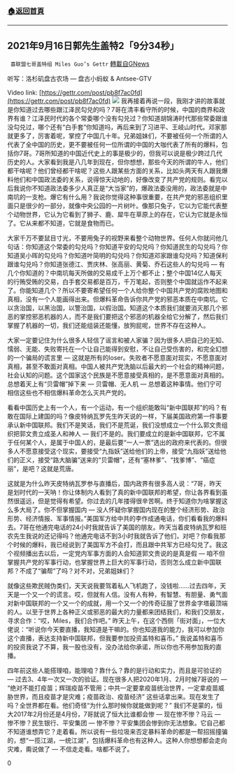 ###  [:house:返回首頁](https://github.com/ourhimalayas/txt)
---


## 2021年9月16日郭先生盖特2「9分34秒」
` 喜联盟七哥盖特组 Miles Guo’s Gettr` [轉載自GNews](https://gnews.org/zh-hans/1537690/)

听写：洛杉矶盘古农场 — 盘古小蚂蚁 & Antsee-GTV

Video link: [https://gettr.com/post/pb8f7ac0fd](https://gettr.com/post/pb8f7ac0fd)
![](https://assets.gnews.org/wp-content/uploads/2021/09/C48AA5B5-83AB-42E4-9AFE-770E74CCF006.png)
我再接着再说一段，我刚才讲的故事就是你知道过去哪些跟江泽民勾兑的吗？7哥在清丰看守所的时候，中国的商界和政界有谁？江泽民时代的各个常委哪个没有勾兑过？你知道胡锦涛时代那些常委跟谁没勾兑过，哪个还有“白手套”你知道吗，再后来到了习进平、王岐山时代。邓家那就更多了，厉害着呢，掌控了中国几十年。兄弟姐妹们，不要被任何一个所谓的人代表了全中国的历史，更不要被任何一位所谓的中国的大咖代表了所有的爆料，包括你7哥。7哥所知道的中国近代史上的事是极少的，但我可以说是极少跨过几代历史的人。大家看到我是八几年到现在，但你想想，那些今天的所谓的牛人，他们都干啥呢？他们曾经都干啥呢？这些人跟某些方面的关系，比如头两天有人跟我爆料他们和中国政法委的关系，说得惊天动地的，好像改变了共产党的规则。看完以后我说你不知道政法委多少人真正是“大当家”的，爆政法委没用的，政法委就是中南坑的一支枪。爆它有什么用？我说你觉得这种事很重要，在共产党的邪恶组织里面只是很少的一部分，就像中央公园的一片树叶。像那只兔子，它以为它能代表整个动物世界，它认为它看到了狮子、鹿、犀牛在草原上的存在，它认为它就是永恒了。它从来都不知道，它就是食物而已。

大家千万不要鼠目寸光，不要用兔子的视野来看整个动物世界。任何人你就问他几句话：你知道这个常委的勾兑吗？你知道平安的勾兑吗？你知道民生的勾兑吗？你知道吴小晖的勾兑吗？你知道叶简明的勾兑吗？你知道邓家跟谁勾兑吗？知道保利跟谁勾兑吗？你知道张德江、贾庆林、张高丽、黄菊、乔石这些人的勾兑吗 — 有几个你知道的？中南坑每天所做的交易成千上万个都不止；整个中国14亿人每天的行贿受贿的交易，白手套交易都是百万，千万笔起，否则整个中国就运作不起来了。你能知道几个？所以不要寄希望任何一个人给你整个中国共产党的腐败地图和真相，没有一个人能画得出来。但爆料革命告诉你共产党的邪恶本质在中南坑。它以贪治国，以黑治国，以警治国，以假治国。知道这个本质我们就要消灭那几个邪恶的掌控邪恶机器的人，而不是我们要把这个邪恶的机器全给它分解了，然后我们掌握了机器的一切，我们还能组装还能懂，放狗屁呢，世界不存在这种人。

大家一定要记住为什么很多人轻信了谣言和被人家骗？因为很多人把自己的无知、懦弱、无能、失败寄托在一个让自己能得到安慰，不让自己受伤害的，和完全幻想的一个骗局的谎言里 — 这就是所有的loser。失败者不愿意面对现实，不愿意面对真相，甚至不敢面对真相。中国人被共产党洗脑以后最大的一个社会的精神问题，社会认知的问题。这个国家这个民族是不愿意接受真相的，是不愿意面对真相的。总想着天上有“贝雷帽”掉下来 — 贝雷帽、无人机 — 总想着这种事情。他们宁可相信这些也不相信爆料革命怎么灭共产党的。

看看中国历史上有一个人，有一个运动，有一个组织能敢叫“新中国联邦”的吗？有敢在国际上建国的吗？像皮特纳瓦罗先生昨天说的一样，下届美国政府第一件事要承认新中国联邦。我们不是笑话，我们不是荒诞，我们没想成立一个什么郭文贵组织把郭文贵立成圣人和神人 — 我们不是的。我们要成立的是新中国联邦，它不属于任何某个人，是属于中国人的，是最后要“一人一票”选出的政府来代表的。但很多人不愿意接受这个现实，要接受“九指妖”送给他们的上帝，接受“九指妖”送给他们的正义，接受“路大脑骗”送来的“贝雷帽”，还有“塞林爹”、“找爹博”、“癌症丽”，是吧？这就是荒唐。

这就是为什么昨天皮特纳瓦罗参与直播后，国内政界有很多高人说：“7哥，昨天是划时代的一天呐！你让体制内人看到了真的新中国联邦的希望，你让各界看到虽然很遥远，但是觉得有希望。你过去的几年搂得很辛苦啊。终于知道你为啥掌握这么多大局了。你不但掌握国内 — 没人怀疑你掌握国内现在的整个经济形势、政治形势、经济情报、军事情报。”美国军方给中共的李作成通电话，你们看看我的爆料去。7哥在他通完电话的24小时我就告诉了美国的朋友。昨天当着皮特纳瓦罗和班农先生我说的还记得吗？他通完电话不到3小时我就告诉了他们，对吧？你看我那个时候的爆料，我已经说到了美国军方不会打，而且跟中共军方已经勾兑了。我这个视频播出去以后，一定党内军事方面的人会知道郭文贵说的是真是假 — 咱不但掌握共产党的军事行动，也掌握世界上巨大的军事行动，否则怎么成立新中国联邦？不成了“骗帮”了吗？对不对，兄弟姐妹们？

就像这些欺民贼伪类们，天天说我要驾着私人飞机跑了，没钱啦……过去四年，天天是一个又一个的谎言。哎，但就有人信。没有人有种，有智慧、有胆量、勇气面对新中国联邦的一个又一个的成就，用一个又一个的传奇征服了世界金字塔最顶端的人。以至于世界上各种正义或邪恶的最大的力量都来团结我们，和我们交朋友，寻求合作：“哎，Miles，我们合作吧。” 昨天上午，在这个西侧「街对面」，一位大佬说：“听说你今天要直播，我知道是干嘛的。你也知道我的能力，我可以参加你这个直播，表达支持新中国联邦，但我要参加投资盖特和喜币。” 我说盖特和喜币的投资我说了不算，我一股也没有，没办法给你承诺，所以你也不用参加我的直播。

四年前这些人能搭理咱，能理咱？靠什么？靠的是行动和实力，而且是可验证的 — 过去3、4年一次又一次的验证。现在很多人把2020年1月、2月时候7哥说的 — “绝对不能打疫苗；辉瑞疫苗不管用；中共一定要拿疫苗统治世界，一定拿疫苗威胁世界，而且疫苗才是灾难；疫苗政治、疫苗经济” 这些话拿出来。现在发生了吗？全世界都在看。他们奇怪“为什么那时候你就能做到呢？” 我们不是蒙的，恒大2017年2月份还是4月份，7哥就说了恒大比谁都会惨 — 现在惨不惨？马云 — 惨不惨？民生银行、平安集团 — 惨不惨？平安集团会惨到你无法想象。它自己都不知道谁想弄它？走着看。所以说有一些垃圾来否定暴料革命的都是一帮招摇撞骗的，想“一揽江湖，一统江湖”，包括爆料革命也有这种人。这种人你想想都会走向灾难，甭说做了 — 不信走走看。啥都不说了。

0
